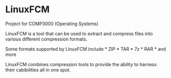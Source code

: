 # LinuxFCM
Project for COMP3000 (Operating Systems)

LinuxFCM is a tool that can be used to extract and compress files into various different compression formats. 

Some formats supported by LinuxFCM include
	* ZIP
	* TAR
	* 7z
	* RAR
	* and more
	
LinuxFCM combines compression tools to provide the ability to harness their cabibilities all in one spot. 
